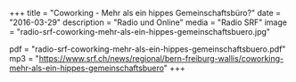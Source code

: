 +++
title = "Coworking - Mehr als ein hippes Gemeinschaftsbüro?"
date = "2016-03-29"
description = "Radio und Online"
media = "Radio SRF"
image = "radio-srf-coworking-mehr-als-ein-hippes-gemeinschaftsbuero.jpg"

pdf = "radio-srf-coworking-mehr-als-ein-hippes-gemeinschaftsbuero.pdf"
mp3 = "https://www.srf.ch/news/regional/bern-freiburg-wallis/coworking-mehr-als-ein-hippes-gemeinschaftsbuero"
+++
